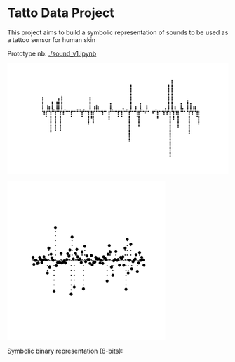 # Tatto Data Project

This project aims to build a symbolic representation of sounds to be used as a tattoo sensor for human skin

Prototype nb: <a href='./sound_v1.ipynb'>./sound_v1.ipynb</a>


<img src="./points_01.png"></img>



<img src="./small_dots_10.png"></img>


Symbolic binary representation (8-bits): 

<!img src="./symb_sound.jpg" width="70%"/>
